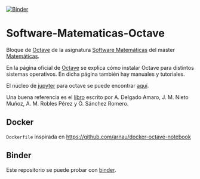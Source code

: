 [![Binder](https://mybinder.org/badge.svg)](https://mybinder.org/v2/gh/pedritomelenas/Software-Matematicas-Octave/master)

# Software-Matematicas-Octave
Bloque de [Octave](https://www.gnu.org/software/octave/) de la asignatura [Software Matemáticas](http://masteres.ugr.es/doctomat/pages/info_academica/guias_docentes/2018/306/%21) del máster [Matemáticas](http://masteres.ugr.es/doctomat/).

En la página oficial de [Octave](https://www.gnu.org/software/octave) se explica cómo instalar Octave para distintos sistemas operativos. En dicha página también hay manuales y tutoriales.

El núcleo de [jupyter](https://www.jupyter.org) para octave se puede encontrar [aquí](https://github.com/Calysto/octave_kernel).

Una buena referencia es el [libro](http://www.ugr.es/~jjmnieto/MNBOctave.html) escrito por A. Delgado Amaro, J. M. Nieto Muñoz, A. M. Robles Pérez y Ó. Sánchez Romero.


## Docker
`Dockerfile` inspirada en https://github.com/arnau/docker-octave-notebook

## Binder

Este repositorio se puede probar con [binder](https://mybinder.org/v2/gh/pedritomelenas/Software-Matematicas-Octave/master).
